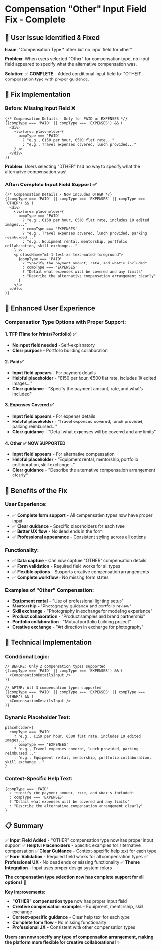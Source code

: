 # Compensation "Other" Input Field Fix - Complete

## 🎯 **User Issue Identified & Fixed**

**Issue**: "Compensation Type * other but no input field for other"

**Problem**: When users selected "Other" for compensation type, no input field appeared to specify what the alternative compensation was.

**Solution**: ✅ **COMPLETE** - Added conditional input field for "OTHER" compensation type with proper guidance.

## 🔧 **Fix Implementation**

### **Before: Missing Input Field** ❌
```tsx
{/* Compensation Details - Only for PAID or EXPENSES */}
{(compType === 'PAID' || compType === 'EXPENSES') && (
  <div>
    <textarea placeholder={
      compType === 'PAID' 
        ? "e.g., €150 per hour, €500 flat rate..."
        : "e.g., Travel expenses covered, lunch provided..."
    } />
  </div>
)}
```

**Problem**: Users selecting "OTHER" had no way to specify what the alternative compensation was!

### **After: Complete Input Field Support** ✅
```tsx
{/* Compensation Details - Now includes OTHER */}
{(compType === 'PAID' || compType === 'EXPENSES' || compType === 'OTHER') && (
  <div>
    <textarea placeholder={
      compType === 'PAID' 
        ? "e.g., €150 per hour, €500 flat rate, includes 10 edited images..."
        : compType === 'EXPENSES'
        ? "e.g., Travel expenses covered, lunch provided, parking reimbursed..."
        : "e.g., Equipment rental, mentorship, portfolio collaboration, skill exchange..."
    } />
    <p className="mt-1 text-xs text-muted-foreground">
      {compType === 'PAID' 
        ? "Specify the payment amount, rate, and what's included"
        : compType === 'EXPENSES'
        ? "Detail what expenses will be covered and any limits"
        : "Describe the alternative compensation arrangement clearly"
      }
    </p>
  </div>
)}
```

## 🎨 **Enhanced User Experience**

### **Compensation Type Options with Proper Support:**

#### **1. TFP (Time for Prints/Portfolio)** ✅
- **No input field needed** - Self-explanatory
- **Clear purpose** - Portfolio building collaboration

#### **2. Paid** ✅
- **Input field appears** - For payment details
- **Helpful placeholder** - "€150 per hour, €500 flat rate, includes 10 edited images..."
- **Clear guidance** - "Specify the payment amount, rate, and what's included"

#### **3. Expenses Covered** ✅
- **Input field appears** - For expense details
- **Helpful placeholder** - "Travel expenses covered, lunch provided, parking reimbursed..."
- **Clear guidance** - "Detail what expenses will be covered and any limits"

#### **4. Other** ✅ **NOW SUPPORTED**
- **Input field appears** - For alternative compensation
- **Helpful placeholder** - "Equipment rental, mentorship, portfolio collaboration, skill exchange..."
- **Clear guidance** - "Describe the alternative compensation arrangement clearly"

## 🚀 **Benefits of the Fix**

### **User Experience:**
- ✅ **Complete form support** - All compensation types now have proper input
- ✅ **Clear guidance** - Specific placeholders for each type
- ✅ **Better UX flow** - No dead ends in the form
- ✅ **Professional appearance** - Consistent styling across all options

### **Functionality:**
- ✅ **Data capture** - Can now capture "OTHER" compensation details
- ✅ **Form validation** - Required field works for all types
- ✅ **Flexible options** - Supports creative compensation arrangements
- ✅ **Complete workflow** - No missing form states

### **Examples of "Other" Compensation:**
- **Equipment rental** - "Use of professional lighting setup"
- **Mentorship** - "Photography guidance and portfolio review"
- **Skill exchange** - "Photography in exchange for modeling experience"
- **Product collaboration** - "Product samples and brand partnership"
- **Portfolio collaboration** - "Mutual portfolio building project"
- **Creative exchange** - "Art direction in exchange for photography"

## 🎯 **Technical Implementation**

### **Conditional Logic:**
```tsx
// BEFORE: Only 2 compensation types supported
{(compType === 'PAID' || compType === 'EXPENSES') && (
  <CompensationDetailsInput />
)}

// AFTER: All 3 compensation types supported
{(compType === 'PAID' || compType === 'EXPENSES' || compType === 'OTHER') && (
  <CompensationDetailsInput />
)}
```

### **Dynamic Placeholder Text:**
```tsx
placeholder={
  compType === 'PAID' 
    ? "e.g., €150 per hour, €500 flat rate, includes 10 edited images..."
    : compType === 'EXPENSES'
    ? "e.g., Travel expenses covered, lunch provided, parking reimbursed..."
    : "e.g., Equipment rental, mentorship, portfolio collaboration, skill exchange..."
}
```

### **Context-Specific Help Text:**
```tsx
{compType === 'PAID' 
  ? "Specify the payment amount, rate, and what's included"
  : compType === 'EXPENSES'
  ? "Detail what expenses will be covered and any limits"
  : "Describe the alternative compensation arrangement clearly"
}
```

## 📋 **Summary**

✅ **Input Field Added** - "OTHER" compensation type now has proper input support
✅ **Helpful Placeholders** - Specific examples for alternative compensation
✅ **Clear Guidance** - Context-specific help text for each type
✅ **Form Validation** - Required field works for all compensation types
✅ **Professional UX** - No dead ends or missing functionality
✅ **Theme Integration** - Input uses proper design system colors

**The compensation type selection now has complete support for all options!** 🎉

**Key improvements:**
- **"OTHER" compensation type** now has proper input field
- **Creative compensation examples** - Equipment, mentorship, skill exchange
- **Context-specific guidance** - Clear help text for each type
- **Complete form flow** - No missing functionality
- **Professional UX** - Consistent with other compensation types

**Users can now specify any type of compensation arrangement, making the platform more flexible for creative collaborations!** ✨
